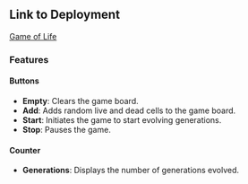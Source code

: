 ## Link to Deployment

[Game of Life](https://weix0015.github.io/Game-of-Life/)

### Features

#### Buttons
- **Empty**: Clears the game board.
- **Add**: Adds random live and dead cells to the game board.
- **Start**: Initiates the game to start evolving generations.
- **Stop**: Pauses the game.

#### Counter
- **Generations**: Displays the number of generations evolved.
